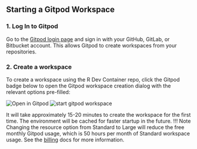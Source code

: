 
## Starting a Gitpod Workspace

### 1. Log In to Gitpod

Go to the [Gitpod login page](https://gitpod.io/login/) and sign in with your GitHub,
GitLab, or Bitbucket account. This allows Gitpod to create workspaces from your
repositories.

### 2. Create a workspace

To create a workspace using the R Dev Container repo,
click the Gitpod badge below to open the Gitpod workspace creation dialog with the
relevant options pre-filled:

![Open in Gitpod](https://img.shields.io/badge/Gitpod-Open%20in%20Gitpod-blue?logo=gitpod&style=for-the-badge)
![start gitpod workspace](../../assets/gitpod1.png)

It will take approximately 15-20 minutes to create the workspace for the
first time. The environment will be cached for faster startup in the future.
!!! Note
    Changing the resource option from Standard to Large will reduce the free
    monthly Gitpod usage, which is 50 hours per month of Standard workspace
    usage. See the [billing](https://www.gitpod.io/docs/configure/billing) docs
    for more information.
